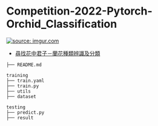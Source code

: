 # Competition-2022-Pytorch-Orchid_Classification  
<a href="[https://imgur.com/mc4Di1O](https://tbrain.trendmicro.com.tw/Competitions/Details/20)"><img src="https://i.imgur.com/mc4Di1O.png" title="source: imgur.com" /></a>  

- [尋找花中君子－蘭花種類辨識及分類]([https://aidea-web.tw/topic/9c88c428-0aa7-480b-85e0-2d8fb2fcf3fc](https://tbrain.trendmicro.com.tw/Competitions/Details/20))  

```
├── README.md    

training
├── train.yaml
├── train.py
├── utils
├── dataset

testing
├── predict.py
├── result

```
